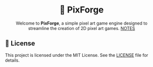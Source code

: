 <div align="center">

# 🎨 PixForge

Welcome to **PixForge**, a simple pixel art game engine designed to streamline the creation of 2D pixel art games.
[NOTES](https://drive.google.com/drive/folders/1LMKUXevwCFGj-_6dag2ksi5pYLjgXfG7?usp=sharing)
</div>

## 📜 License

This project is licensed under the MIT License. See the [LICENSE](https://github.com/Daynlight/PixForge/blob/main/LICENSE) file for details.
